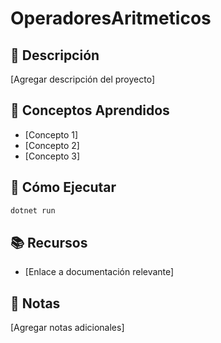 # OperadoresAritmeticos

## 📝 Descripción

[Agregar descripción del proyecto]

## 🎯 Conceptos Aprendidos

- [Concepto 1]
- [Concepto 2]
- [Concepto 3]

## 🚀 Cómo Ejecutar

```bash
dotnet run
```

## 📚 Recursos

- [Enlace a documentación relevante]

## 📝 Notas

[Agregar notas adicionales]
